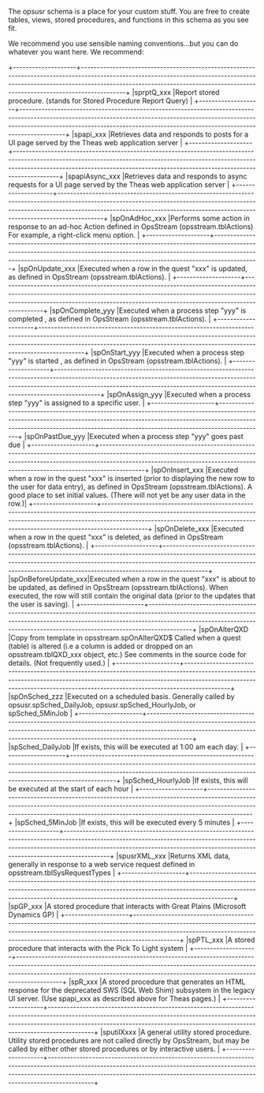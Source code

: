 The opsusr schema is a place for your custom stuff.  You are free to create tables, views, stored procedures, and functions in this schema as you see fit.

We recommend you use sensible naming conventions...but you can do whatever you want here.  We recommend:

+--------------------+--------------------------------------------------------------------------------------------------------------------------------------------------------------------------------------------------------------------------------------------------------+
|sprptQ_xxx          |Report stored procedure.  (stands for Stored Procedure Report Query)                                                                                                                                                                                    |
+--------------------+--------------------------------------------------------------------------------------------------------------------------------------------------------------------------------------------------------------------------------------------------------+
|spapi_xxx           |Retrieves data and responds to posts for a UI page served by the Theas web application server                                                                                                                                                           |
+--------------------+--------------------------------------------------------------------------------------------------------------------------------------------------------------------------------------------------------------------------------------------------------+
|spapiAsync_xxx      |Retrieves data and responds to async requests for a UI page served by the Theas web application server                                                                                                                                                  |
+--------------------+--------------------------------------------------------------------------------------------------------------------------------------------------------------------------------------------------------------------------------------------------------+
|spOnAdHoc_xxx       |Performs some action in response to an ad-hoc Action defined in OpsStream (opsstream.tblActions)   For example, a right-click menu option.                                                                                                              |
+--------------------+--------------------------------------------------------------------------------------------------------------------------------------------------------------------------------------------------------------------------------------------------------+
|spOnUpdate_xxx      |Executed when a row in the quest "xxx" is updated, as defined in OpsStream (opsstream.tblActions).                                                                                                                                                      |
+--------------------+--------------------------------------------------------------------------------------------------------------------------------------------------------------------------------------------------------------------------------------------------------+
|spOnComplete_yyy    |Executed when a process step "yyy" is completed , as defined in OpsStream (opsstream.tblActions).                                                                                                                                                       |
+--------------------+--------------------------------------------------------------------------------------------------------------------------------------------------------------------------------------------------------------------------------------------------------+
|spOnStart_yyy       |Executed when a process step "yyy" is started , as defined in OpsStream (opsstream.tblActions).                                                                                                                                                         |
+--------------------+--------------------------------------------------------------------------------------------------------------------------------------------------------------------------------------------------------------------------------------------------------+
|spOnAssign_yyy      |Executed when a process step "yyy" is assigned to a specific user.                                                                                                                                                                                      |
+--------------------+--------------------------------------------------------------------------------------------------------------------------------------------------------------------------------------------------------------------------------------------------------+
|spOnPastDue_yyy     |Executed when a process step "yyy" goes past due                                                                                                                                                                                                        |
+--------------------+--------------------------------------------------------------------------------------------------------------------------------------------------------------------------------------------------------------------------------------------------------+
|spOnInsert_xxx      |Executed when a row in the quest "xxx" is inserted (prior to displaying the new row to the user for data entry), as defined in OpsStream (opsstream.tblActions).  A good place to set initial values.  (There will not yet be any user data in the row.)|
+--------------------+--------------------------------------------------------------------------------------------------------------------------------------------------------------------------------------------------------------------------------------------------------+
|spOnDelete_xxx      |Executed when a row in the quest "xxx" is deleted, as defined in OpsStream (opsstream.tblActions).                                                                                                                                                      |
+--------------------+--------------------------------------------------------------------------------------------------------------------------------------------------------------------------------------------------------------------------------------------------------+
|spOnBeforeUpdate_xxx|Executed when a row in the quest "xxx" is about to be updated, as defined in OpsStream (opsstream.tblActions).  When executed, the row will still contain the original data (prior to the updates that the user is saving).                             |
+--------------------+--------------------------------------------------------------------------------------------------------------------------------------------------------------------------------------------------------------------------------------------------------+
|spOnAlterQXD        |Copy from template in opsstream.spOnAlterQXD$  Called when a quest (table) is altered (i.e a column is added or dropped on an opsstream.tblQXD_xxx object, etc.)  See comments in the source code for details.  (Not frequently used.)                  |
+--------------------+--------------------------------------------------------------------------------------------------------------------------------------------------------------------------------------------------------------------------------------------------------+
|spOnSched_zzz       |Executed on a scheduled basis.  Generally called by opsusr.spSched_DailyJob, opsusr.spSched_HourlyJob, or spSched_5MinJob                                                                                                                               |
+--------------------+--------------------------------------------------------------------------------------------------------------------------------------------------------------------------------------------------------------------------------------------------------+
|spSched_DailyJob    |If exists, this will be executed at 1:00 am each day.                                                                                                                                                                                                   |
+--------------------+--------------------------------------------------------------------------------------------------------------------------------------------------------------------------------------------------------------------------------------------------------+
|spSched_HourlyJob   |If exists, this will be executed at the start of each hour                                                                                                                                                                                              |
+--------------------+--------------------------------------------------------------------------------------------------------------------------------------------------------------------------------------------------------------------------------------------------------+
|spSched_5MinJob     |If exists, this will be executed every 5 minutes                                                                                                                                                                                                        |
+--------------------+--------------------------------------------------------------------------------------------------------------------------------------------------------------------------------------------------------------------------------------------------------+
|spusrXML_xxx        |Returns XML data, generally in response to a web service request defined in opsstream.tblSysRequestTypes                                                                                                                                                |
+--------------------+--------------------------------------------------------------------------------------------------------------------------------------------------------------------------------------------------------------------------------------------------------+
|spGP_xxx            |A stored procedure that interacts with Great Plains (Microsoft Dynamics GP)                                                                                                                                                                             |
+--------------------+--------------------------------------------------------------------------------------------------------------------------------------------------------------------------------------------------------------------------------------------------------+
|spPTL_xxx           |A stored procedure that interacts with the Pick To Light system                                                                                                                                                                                         |
+--------------------+--------------------------------------------------------------------------------------------------------------------------------------------------------------------------------------------------------------------------------------------------------+
|spR_xxx             |A stored procedure that generates an HTML response for the deprecated SWS (SQL Web Shim) subsystem in the legacy UI server.  (Use spapi_xxx as described above for Theas pages.)                                                                        |
+--------------------+--------------------------------------------------------------------------------------------------------------------------------------------------------------------------------------------------------------------------------------------------------+
|sputilXxxx          |A general utility stored procedure.  Utility stored procedures are not called directly by OpsStream, but may be called by either other stored procedures or by interactive users.                                                                       |
+--------------------+--------------------------------------------------------------------------------------------------------------------------------------------------------------------------------------------------------------------------------------------------------+